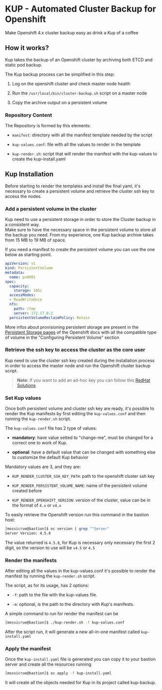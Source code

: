 # KUP - Automated Cluster Backup for Openshift
Make Openshift 4.x cluster backup easy as drink a Kup of a coffee

## How it works?
Kup takes the backup of an Openshift cluster by archiving both ETCD and static pod backup.

The Kup backup process can be simplified in this step:

1. Log on the openshift cluster and check master node health

2. Run the `/usr/local/bin/cluster-backup.sh` script on a master node

3. Copy the archive output on a persistent volume

### Repository Content
The Repository is formed by this elements:

- `manifest`: directory with all the manifest template needed by the script

- `kup-values.conf`: file with all the values to render in the template

- `kup-render.sh`: script that will render the manifest with the kup-values to create the kup-install.yaml

## Kup Installation

Before starting to render the templates and install the final yaml, it's necessary to create a persistent volume and retrieve the cluster ssh key to access the nodes.

### Add a persistent volume in the cluster
Kup need to use a persistent storage in order to store the Cluster backup in a consistent way.  
Make sure to have the necessary space in the persistent volume to store all the backup you need. From my experience, one Kup backup archive takes from 15 MB to 19 MB of space.

If you need a manifest to create the persistent volume you can use the one below as starting point.

```yaml
apiVersion: v1
kind: PersistentVolume
metadata:
  name: pv0001
spec:
  capacity:
    storage: 10Gi
  accessModes:
  - ReadWriteOnce
  nfs:
    path: /tmp
    server: 172.17.0.2
  persistentVolumeReclaimPolicy: Retain
```

More infos about provisioning persistent storage are present in the [Persistent Storage pages](https://docs.openshift.com/container-platform/4.5/storage/understanding-persistent-storage.html) of the Openshift docs with all the compatible type of volume in the "Configuring Persistent Volume" section

### Retrieve the ssh key to access the cluster as the core user
Kup need to use the cluster ssh key created during the installation process in order to access the master node and run the Openshift cluster backup script.  

>**Note:** If you want to add an ad-hoc key you can follow this [RedHat Solutions](https://access.redhat.com/solutions/3868301)

### Set Kup values
Once both persistent volume and cluster ssh key are ready, it's possible to render the Kup manifests by first editing the `kup-values.conf` and then running the `kup-render.sh` script.

The `kup-values.conf` file has 2 type of values:

- **mandatory**: have value setted to "change-me", must be changed for a correct one to work of Kup.

- **optional**: have a default value that can be changed with something else to customize the default Kup behavior


Mandatory values are 3, and they are:

- `KUP_RENDER_CLUSTER_SSH_KEY_PATH`: path to the openshift cluster ssh key

- `KUP_RENDER_PERSISTENT_VOLUME_NAME`: name of the persistent volume created before

- `KUP_RENDER_OPENSHIFT_VERSION`: version of the cluster, value can be in the format of `4.x` or `v4.x`

To easily retrieve the Openshift version run this command in the bastion host:
```bash
[mossicrue@bastion]$ oc version | grep "^Server"
Server Version: 4.5.8
```

The value returned is `4.5.8`, for Kup is necessary only necessary the first 2 digit, so the version to use will be `v4.5` or `4.5`

### Render the manifests
After editing all the values in the kup-values.conf it's possible to render the manifest by running the `kup-render.sh` script.

The script, as for its usage, has 2 options:

- `-f`: path to the file with the kup-values file.

- `-m`: optional, is the path to the directory with Kup's manifests.

A simple command to run for render the manifest can be

```bash
[mossicrue@bastion]$ ./kup-render.sh -f kup-values.conf
```

After the script run, it will generate a new all-in-one manifest called `kup-install.yaml`


### Apply the manifest
Once the `kup-install.yaml` file is generated you can copy it to your bastion server and create all the resources running

```bash
[mossicrue@bastion]$ oc apply -f kup-install.yaml
```

It will create all the objects needed for Kup in its project called kup-backup.
